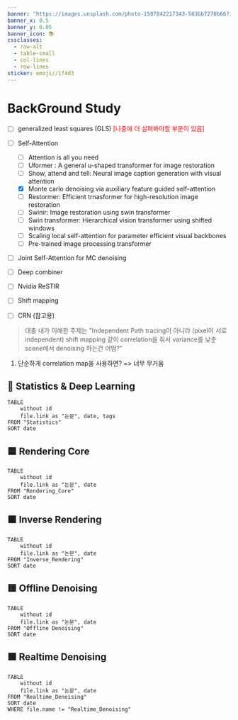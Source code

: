 ```yaml
---
banner: "https://images.unsplash.com/photo-1507842217343-583bb7270b66?ixlib=rb-1.2.1&ixid=MnwxMjA3fDB8MHxwaG90by1wYWdlfHx8fGVufDB8fHx8&auto=format&fit=crop&w=2790&q=80"
banner_x: 0.5
banner_y: 0.05
banner_icon: 📚
cssclasses:
  - row-alt
  - table-small
  - col-lines
  - row-lines
sticker: emoji//1f4d3
---
```

# BackGround Study

- [ ] generalized least squares (GLS) <font color="#ff0000">[나중에 더 살펴봐야할 부분이 있음]</font>
- [ ] Self-Attention
	- [ ] Attention is all you need
	- [ ] Uformer : A general u-shaped transformer for image restoration
	- [ ] Show, attend and tell: Neural image caption generation with visual attention
	- [x] Monte carlo denoising via auxiliary feature guided self-attention
	- [ ] Restormer: Efficient trnasformer for high-resolution image restoration
	- [ ] Swinir: Image restoration using swin transformer
	- [ ] Swin transformer: Hierarchical vision transformer using shifted windows
	- [ ] Scaling local self-attention for parameter efficient visual backbones
	- [ ] Pre-trained image processing transformer
- [ ] Joint Self-Attention for MC denoising
- [ ] Deep combiner
- [ ] Nvidia ReSTIR
- [ ] Shift mapping
- [ ] CRN (참고용)


> 대충 내가 이해한 주제는
> "Independent Path tracing이 아니라 (pixel이 서로 independent) shift mapping 같이 correlation을 줘서 variance를 낮춘 scene에서 denoising 하는건 어떰?"

1. 단순하게 correlation map을 사용하면? => 너무 무거움


## 🎯 Statistics & Deep Learning
```dataview
TABLE 
	without id
	file.link as "논문", date, tags
FROM "Statistics"
SORT date
```

## 🟦 Rendering Core

```dataview
TABLE 
	without id
	file.link as "논문", date
FROM "Rendering_Core"
SORT date
```

## 🟧 Inverse Rendering
```dataview
TABLE 
	without id
	file.link as "논문", date
FROM "Inverse_Rendering"
SORT date
```

## 🟨 Offline Denoising
```dataview
TABLE 
	without id
	file.link as "논문", date
FROM "Offline Denoising"
SORT date
```


## 🟩 Realtime Denoising
```dataview
TABLE 
	without id
	file.link as "논문", date
FROM "Realtime_Denoising"
SORT date
WHERE file.name != "Realtime_Denoising"
```

